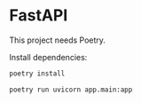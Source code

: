 # FastAPI

This project needs Poetry.

Install dependencies:

```bash
poetry install
```


```
poetry run uvicorn app.main:app
```